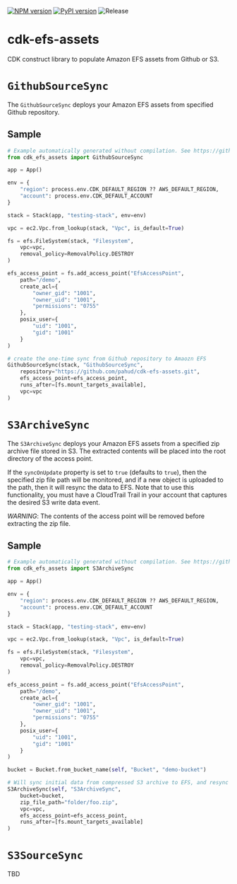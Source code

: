 [![NPM version](https://badge.fury.io/js/cdk-efs-assets.svg)](https://badge.fury.io/js/cdk-efs-assets)
[![PyPI version](https://badge.fury.io/py/cdk-efs-assets.svg)](https://badge.fury.io/py/cdk-efs-assets)
![Release](https://github.com/pahud/cdk-efs-assets/workflows/Release/badge.svg)

# cdk-efs-assets

CDK construct library to populate Amazon EFS assets from Github or S3.

# `GithubSourceSync`

The `GithubSourceSync` deploys your Amazon EFS assets from specified Github repository.

## Sample

```python
# Example automatically generated without compilation. See https://github.com/aws/jsii/issues/826
from cdk_efs_assets import GithubSourceSync

app = App()

env = {
    "region": process.env.CDK_DEFAULT_REGION ?? AWS_DEFAULT_REGION,
    "account": process.env.CDK_DEFAULT_ACCOUNT
}

stack = Stack(app, "testing-stack", env=env)

vpc = ec2.Vpc.from_lookup(stack, "Vpc", is_default=True)

fs = efs.FileSystem(stack, "Filesystem",
    vpc=vpc,
    removal_policy=RemovalPolicy.DESTROY
)

efs_access_point = fs.add_access_point("EfsAccessPoint",
    path="/demo",
    create_acl={
        "owner_gid": "1001",
        "owner_uid": "1001",
        "permissions": "0755"
    },
    posix_user={
        "uid": "1001",
        "gid": "1001"
    }
)

# create the one-time sync from Github repository to Amaozn EFS
GithubSourceSync(stack, "GithubSourceSync",
    repository="https://github.com/pahud/cdk-efs-assets.git",
    efs_access_point=efs_access_point,
    runs_after=[fs.mount_targets_available],
    vpc=vpc
)
```

# `S3ArchiveSync`

The `S3ArchiveSync` deploys your Amazon EFS assets from a specified zip archive file stored in S3. The extracted contents will be placed into the root directory of the access point.

If the `syncOnUpdate` property is set to `true` (defaults to `true`), then the specified zip file path will be monitored, and if a new object is uploaded to the path, then it will resync the data to EFS. Note that to use this functionality, you must have a CloudTrail Trail in your account that captures the desired S3 write data event.

*WARNING*: The contents of the access point will be removed before extracting the zip file.

## Sample

```python
# Example automatically generated without compilation. See https://github.com/aws/jsii/issues/826
from cdk_efs_assets import S3ArchiveSync

app = App()

env = {
    "region": process.env.CDK_DEFAULT_REGION ?? AWS_DEFAULT_REGION,
    "account": process.env.CDK_DEFAULT_ACCOUNT
}

stack = Stack(app, "testing-stack", env=env)

vpc = ec2.Vpc.from_lookup(stack, "Vpc", is_default=True)

fs = efs.FileSystem(stack, "Filesystem",
    vpc=vpc,
    removal_policy=RemovalPolicy.DESTROY
)

efs_access_point = fs.add_access_point("EfsAccessPoint",
    path="/demo",
    create_acl={
        "owner_gid": "1001",
        "owner_uid": "1001",
        "permissions": "0755"
    },
    posix_user={
        "uid": "1001",
        "gid": "1001"
    }
)

bucket = Bucket.from_bucket_name(self, "Bucket", "demo-bucket")

# Will sync initial data from compressed S3 archive to EFS, and resync if the zip file in S3 changes
S3ArchiveSync(self, "S3ArchiveSync",
    bucket=bucket,
    zip_file_path="folder/foo.zip",
    vpc=vpc,
    efs_access_point=efs_access_point,
    runs_after=[fs.mount_targets_available]
)
```

# `S3SourceSync`

TBD
